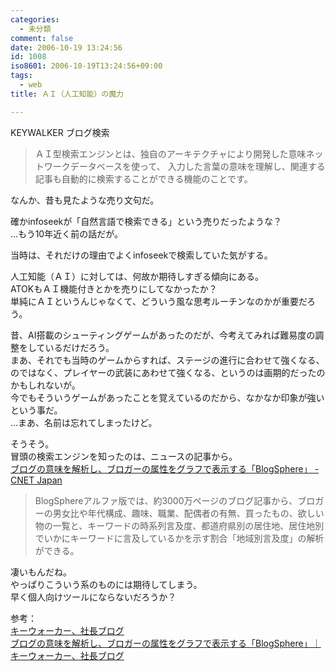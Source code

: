 ```yaml
---
categories:
  - 未分類
comment: false
date: 2006-10-19 13:24:56
id: 1008
iso8601: 2006-10-19T13:24:56+09:00
tags:
  - web
title: ＡＩ（人工知能）の魔力

---
```


<div class="entry-body">
  <p>KEYWALKER ブログ検索</p>

  <blockquote>ＡＩ型検索エンジンとは、独自のアーキテクチャにより開発した意味ネットワークデータベースを使って、 入力した言葉の意味を理解し、関連する記事も自動的に検索することができる機能のことです。</blockquote>

  <p>なんか、昔も見たような売り文句だ。</p>

  <p>確かinfoseekが「自然言語で検索できる」という売りだったような？<br />
    …もう10年近く前の話だが。</p>

  <p>当時は、それだけの理由でよくinfoseekで検索していた気がする。</p>

  <p>人工知能（ＡＩ）に対しては、何故か期待しすぎる傾向にある。<br />
    ATOKもＡＩ機能付きとかを売りにしてなかったか？<br />
    単純にＡＩというんじゃなくて、どういう風な思考ルーチンなのかが重要だろう。 </p>

  <p>昔、AI搭載のシューティングゲームがあったのだが、今考えてみれば難易度の調整をしているだけだろう。<br />
    まあ、それでも当時のゲームからすれば、ステージの進行に合わせて強くなる、のではなく、プレイヤーの武装にあわせて強くなる、というのは画期的だったのかもしれないが。<br />
    今でもそういうゲームがあったことを覚えているのだから、なかなか印象が強いという事だ。<br />
    …まあ、名前は忘れてしまったけど。</p>

  <p>そうそう。<br />
    冒頭の検索エンジンを知ったのは、ニュースの記事から。<br /><a href="http://japan.cnet.com/news/media/20277127/">ブログの意味を解析し、ブロガーの属性をグラフで表示する「BlogSphere」 - CNET Japan</a></p>

  <blockquote>BlogSphereアルファ版では、約3000万ページのブログ記事から、ブロガーの男女比や年代構成、趣味、職業、配偶者の有無、買ったもの、欲しい物の一覧と、キーワードの時系列言及度、都道府県別の居住地、居住地別でいかにキーワードに言及しているかを示す割合「地域別言及度」の解析ができる。</blockquote>

  <p>凄いもんだね。<br />
    やっぱりこういう系のものには期待してしまう。<br />
    早く個人向けツールにならないだろうか？</p>

  <p>参考：<br /><a href="http://ameblo.jp/mase/">キーウォーカー、社長ブログ</a><br /><a href="http://ameblo.jp/mase/entry-10018520791.html">ブログの意味を解析し、ブロガーの属性をグラフで表示する「BlogSphere」｜キーウォーカー、社長ブログ</a></p>
</div>
